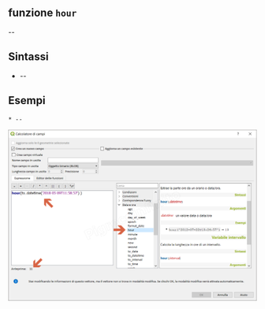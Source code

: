 ## funzione `hour`

--

## Sintassi

* --

## Esempi
```
* --
```

<img src="/img/data_e_ora/hour1.png">